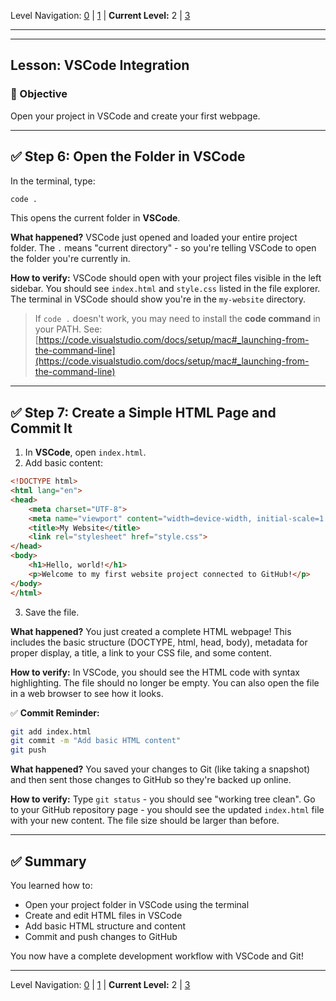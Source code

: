 Level Navigation: [0](./vscode-create-git-repo-lv0.md) | [1](./vscode-create-git-repo-lv1.md) | **Current Level:** 2 | [3](./vscode-create-git-repo-lv3.md)

---

---

## Lesson: VSCode Integration

### 🎯 Objective

Open your project in VSCode and create your first webpage.

---

## ✅ Step 6: Open the Folder in VSCode

In the terminal, type:

```bash
code .
```

This opens the current folder in **VSCode**.

**What happened?** VSCode just opened and loaded your entire project folder. The `.` means "current directory" - so you're telling VSCode to open the folder you're currently in.

**How to verify:** VSCode should open with your project files visible in the left sidebar. You should see `index.html` and `style.css` listed in the file explorer. The terminal in VSCode should show you're in the `my-website` directory.

> If `code .` doesn't work, you may need to install the **code command** in your PATH. See:
> [https://code.visualstudio.com/docs/setup/mac#_launching-from-the-command-line](https://code.visualstudio.com/docs/setup/mac#_launching-from-the-command-line)

---

## ✅ Step 7: Create a Simple HTML Page and Commit It

1. In **VSCode**, open `index.html`.
2. Add basic content:

```html
<!DOCTYPE html>
<html lang="en">
<head>
    <meta charset="UTF-8">
    <meta name="viewport" content="width=device-width, initial-scale=1.0">
    <title>My Website</title>
    <link rel="stylesheet" href="style.css">
</head>
<body>
    <h1>Hello, world!</h1>
    <p>Welcome to my first website project connected to GitHub!</p>
</body>
</html>
```

3. Save the file.

**What happened?** You just created a complete HTML webpage! This includes the basic structure (DOCTYPE, html, head, body), metadata for proper display, a title, a link to your CSS file, and some content.

**How to verify:** In VSCode, you should see the HTML code with syntax highlighting. The file should no longer be empty. You can also open the file in a web browser to see how it looks.

✅ **Commit Reminder:**

```bash
git add index.html
git commit -m "Add basic HTML content"
git push
```

**What happened?** You saved your changes to Git (like taking a snapshot) and then sent those changes to GitHub so they're backed up online.

**How to verify:** Type `git status` - you should see "working tree clean". Go to your GitHub repository page - you should see the updated `index.html` file with your new content. The file size should be larger than before.

---

## ✅ Summary

You learned how to:
* Open your project folder in VSCode using the terminal
* Create and edit HTML files in VSCode
* Add basic HTML structure and content
* Commit and push changes to GitHub

You now have a complete development workflow with VSCode and Git! 

---

Level Navigation: [0](./vscode-create-git-repo-lv0.md) | [1](./vscode-create-git-repo-lv1.md) | **Current Level:** 2 | [3](./vscode-create-git-repo-lv3.md)
